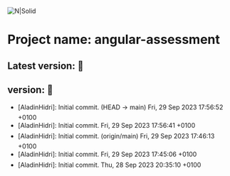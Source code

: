 ![N|Solid](https://media-exp1.licdn.com/dms/image/C510BAQE21IoXP9yPYw/company-logo_200_200/0?e=2159024400&v=beta&t=0uhJ81EqlzI5fsk_9AeBSaPu9S8WmyvGiEWxKWFioP4)
# Project name: angular-assessment
## Latest version:   :rocket:
## version:   :rocket:

* [AladinHidri]: Initial commit. (HEAD -> main) Fri, 29 Sep 2023 17:56:52 +0100
* [AladinHidri]: Initial commit. Fri, 29 Sep 2023 17:56:41 +0100
* [AladinHidri]: Initial commit. (origin/main) Fri, 29 Sep 2023 17:46:13 +0100
* [AladinHidri]: Initial commit. Fri, 29 Sep 2023 17:45:06 +0100
* [AladinHidri]: Initial commit. Thu, 28 Sep 2023 20:35:10 +0100

